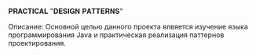 𝐏𝐑𝐀𝐂𝐓𝐈𝐂𝐀𝐋 "𝐃𝐄𝐒𝐈𝐆𝐍 𝐏𝐀𝐓𝐓𝐄𝐑𝐍𝐒"

Описание: Основной целью данного проекта ялвяется изучение языка программирования Java и практическая реализация паттернов проектирования.
